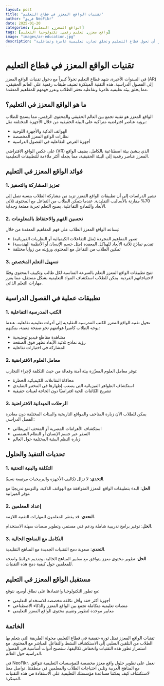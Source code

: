 ```yaml
---
layout: post
title: "تقنيات الواقع المعزز في قطاع التعليم"
author: "فريق NeoFikr"
date: 2025-01-20
categories: [الواقع المعزز, التعليم]
tags: [واقع معزز, تعليم رقمي, تكنولوجيا التعليم]
image: "images/ar-education.jpg"
description: "استكشاف كيف يمكن لتقنيات الواقع المعزز أن تحول قطاع التعليم وتخلق تجارب تعليمية غامرة وتفاعلية"
---
```


# تقنيات الواقع المعزز في قطاع التعليم

في السنوات الأخيرة، شهد قطاع التعليم تحولاً كبيراً مع دخول تقنيات الواقع المعزز (AR) إلى الفصول الدراسية. هذه التقنية المبتكرة تضيف طبقات رقمية على العالم الحقيقي، مما يخلق بيئة تعليمية غامرة وتفاعلية تحفز الطلاب وتعزز فهمهم للمفاهيم المعقدة.

## ما هو الواقع المعزز في التعليم؟

الواقع المعزز هو تقنية تجمع بين العالم الحقيقي والمحتوى الرقمي، مما يسمح للطلاب برؤية عناصر افتراضية متراكبة على البيئة الحقيقية من خلال الأجهزة المختلفة مثل:

- الهواتف الذكية والأجهزة اللوحية
- نظارات الواقع المعزز المخصصة
- أجهزة العرض التفاعلية في الفصول الدراسية

على عكس الواقع الافتراضي (VR) الذي ينشئ بيئة اصطناعية بالكامل، يضيف الواقع المعزز عناصر رقمية إلى البيئة الحقيقية، مما يجعله أكثر ملاءمة للتطبيقات التعليمية.

## فوائد الواقع المعزز في التعليم

### 1. تعزيز المشاركة والتحفيز

تشير الدراسات إلى أن تطبيقات الواقع المعزز تزيد من مشاركة الطلاب بنسبة تصل إلى 70% مقارنة بالأساليب التقليدية. عندما يتمكن الطلاب من التفاعل مع المحتوى ثلاثي الأبعاد والنماذج التفاعلية، يصبح التعلم تجربة ممتعة وجذابة.

### 2. تحسين الفهم والاحتفاظ بالمعلومات

يساعد الواقع المعزز الطلاب على فهم المفاهيم المعقدة من خلال:

- تصور المفاهيم المجردة (مثل التفاعلات الكيميائية أو النظريات الفيزيائية)
- تقديم نماذج ثلاثية الأبعاد للهياكل المعقدة (مثل جسم الإنسان أو الأنظمة الهندسية)
- تمكين الطلاب من التفاعل مع المحتوى ورؤيته من زوايا مختلفة

### 3. تسهيل التعلم المخصص

تتيح تطبيقات الواقع المعزز التعلم بالسرعة المناسبة لكل طالب وتكييف المحتوى وفقًا لاحتياجاتهم الفردية. يمكن للطلاب استكشاف المواد التعليمية بشكل مستقل، مما يعزز مهارات التعلم الذاتي.

## تطبيقات عملية في الفصول الدراسية

### 1. الكتب المدرسية التفاعلية

تحول تقنية الواقع المعزز الكتب المدرسية التقليدية إلى أدوات تعليمية تفاعلية. عندما يوجه الطلاب كاميرا هواتفهم نحو صفحة معينة، يمكنهم:

- مشاهدة مقاطع فيديو توضيحية
- رؤية نماذج ثلاثية الأبعاد تظهر فوق الصفحة
- المشاركة في اختبارات تفاعلية

### 2. معامل العلوم الافتراضية

توفر معامل العلوم المعزّزة بيئة آمنة وفعالة من حيث التكلفة لإجراء التجارب:

- محاكاة التفاعلات الكيميائية الخطرة
- استكشاف الظواهر الفيزيائية التي يصعب إظهارها في المختبر التقليدي
- تشريح الكائنات الحية افتراضيًا دون الحاجة لعينات حقيقية

### 3. الرحلات الميدانية الافتراضية

يمكن للطلاب الآن زيارة المتاحف والمواقع التاريخية والبيئات المختلفة دون مغادرة الفصل الدراسي:

- استكشاف الأهرامات المصرية أو المتحف البريطاني
- السفر عبر جسم الإنسان أو النظام الشمسي
- زيارة النظم البيئية المختلفة حول العالم

## تحديات التنفيذ والحلول

### 1. التكلفة والبنية التحتية

**التحدي**: لا تزال تكاليف الأجهزة والبرمجيات مرتفعة نسبيًا.

**الحل**: البدء بتطبيقات الواقع المعزز المتوافقة مع الهواتف الذكية، والتوسع تدريجيًا مع توفر الميزانية.

### 2. إعداد المعلمين

**التحدي**: قد يفتقر المعلمون للمهارات التقنية اللازمة.

**الحل**: توفير برامج تدريبية شاملة ودعم فني مستمر، وتطوير منصات سهلة الاستخدام.

### 3. التكامل مع المناهج الحالية

**التحدي**: صعوبة دمج التقنيات الجديدة مع المناهج التقليدية.

**الحل**: تطوير محتوى معزز يتوافق مع معايير المناهج الحالية، وتقديم خرائط واضحة للمعلمين حول كيفية دمج هذه التقنيات.

## مستقبل الواقع المعزز في التعليم

مع تطور التكنولوجيا واعتمادها على نطاق أوسع، نتوقع:

- أجهزة أكثر خفة وأقل تكلفة مخصصة للاستخدام التعليمي
- منصات تعليمية متكاملة تجمع بين الواقع المعزز والذكاء الاصطناعي
- معايير موحدة لتطوير وتقييم محتوى الواقع المعزز التعليمي

## الخاتمة

تقنيات الواقع المعزز تمثل ثورة حقيقية في قطاع التعليم، محولة الطريقة التي يتعلم بها الطلاب من التلقين السلبي إلى الاستكشاف النشط والتفاعل المباشر مع المحتوى. مع استمرار تطور هذه التقنيات وانخفاض تكاليفها، ستصبح أدوات أساسية في الفصول الدراسية حول العالم.

في NeoFikr، نعمل على تطوير حلول واقع معزز مخصصة للمؤسسات التعليمية تتوافق مع المناهج العربية وتلبي احتياجات الطلاب والمعلمين في منطقتنا. تواصل معنا لاستكشاف كيف يمكننا مساعدة مؤسستك التعليمية على الاستفادة من هذه التقنيات المبتكرة.
